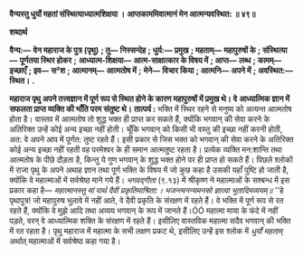 **वैन्यस्तु धुर्यो महतां संस्थित्याध्यात्मशिक्षया ।** **आप्तकाममिवात्मानं मेन आत्मन्यवस्थित: ॥ ४९॥** 

**शब्दार्थ** 

**वैन्य:—** **वेन महाराज के पुत्र (पृथु)** **; तु—** **निस्सन्देह** **; धुर्य:—** **प्रमुख** **; महताम्—** **महापुरुषों के** **; संस्थित्या—** **पूर्णतया स्थिर होकर** **;** **आध्यात्म-शिक्षया—** **आत्म-साक्षात्कार के विषय में** **; आप्त—** **लब्ध** **; कामम्—** **इच्छाएँ** **; इव—** **स²श** **; आत्मानम्—** **आत्मतोष में** **;** **मेने—** **विचार किया** **; आत्मनि—** **अपने में** **; अवस्थित:—** **स्थित।** **.** 

**महाराज पृथु अपने तत्त्वज्ञान में पूर्ण रूप से स्थित होने के कारण महापुरुषों में प्रमुख थे। वे** **आध्यात्मिक ज्ञान में सफलता प्राप्त व्यक्ति की भाँति परम संतुष्ट थे।** **तात्पर्य :** भक्ति में स्थिर रहने से मनुष्य को अत्यन्त आत्मतोष होता है। वास्तव में आत्मतोष तो शुद्ध भक्त ही प्राप्त कर सकते हैं, क्योंकि भगवान् की सेवा करने के अतिरिक्त उन्हें कोई अन्य इच्छा नहीं होती। चूँकि भगवान् को किसी भी वस्तु की इच्छा नहीं करनी होती, अत: वे अपने आप में पूर्णत: तुष्ट रहते हैं। इसी प्रकार से जिस भक्त को भगवान् की सेवा करने के अतिरिक्त कोई अन्य इच्छा नहीं रहती वह परमेश्वर के ही समान आत्मतुष्ट रहता है। प्रत्येक व्यक्ति मन:शान्ति तथा आत्मतोष के पीछे दौड़ता है, किन्तु ये गुण भगवान् के शुद्ध भक्त होने पर ही प्राप्त हो सकते हैं। पिछले श्लोकों में राजा पृथु के अपने अथाह ज्ञान तथा पूर्ण भक्ति के विषय में जो कुछ कहा है उसकी यहाँ पुष्टि हो जाती है, क्योंकि वे महात्माओं में सर्वश्रेष्ठ माने गये हैं। *भगवद्गीता* (९.१३) में श्रीकृष्ण ने महात्माओं के सश्बन्ध में इस प्रकार कहा है— *महात्मानस्तु मां पार्थ दैवीं प्रकृतिमाश्रिता:।* *भजन्त्यनन्यमनसो ज्ञात्वा भूतादिमव्ययम्॥* ''हे पृथापुत्र! जो महापुरुष भुलावे में नहीं आते, वे दैवी प्रकृति के संरक्षण में रहते हैं। वे भक्ति में पूर्ण रूप से रत रहते हैं, क्योंकि वे मुझे आदि तथा अव्यय भगवान् के रूप में जानते हैं।ÓÓ महात्मा माया के फंदे में नहीं पड़ते, वरन् वे आध्यात्मिक शक्ति के संरक्षण में रहते हैं। इसीलिए वास्तविक महात्मा सदैव भगवान् की भक्ति में रत रहता है। पृथु महाराज में महात्मा के सभी लक्षण प्रकट थे, इसीलिए उन्हें इस श्लोक में *धुर्यो महताम्* अर्थात् महात्माओं में सर्वश्रेष्ठ कहा गया है।  
